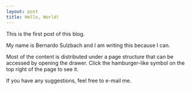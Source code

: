 ```yaml
---
layout: post
title: Hello, World!
---
```


This is the first post of this blog.

My name is Bernardo Sulzbach and I am writing this because I can.

Most of the content is distributed under a page structure that can be accessed
by opening the drawer. Click the hamburger-like symbol on the top right of the page to see it.

If you have any suggestions, feel free to e-mail me.

